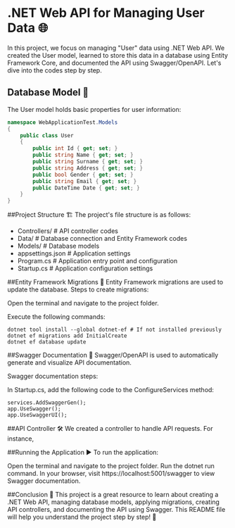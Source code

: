 # .NET Web API for Managing User Data 🌐

In this project, we focus on managing "User" data using .NET Web API. We created the User model, learned to store this data in a database using Entity Framework Core, and documented the API using Swagger/OpenAPI. Let's dive into the codes step by step.

## Database Model 📂

The User model holds basic properties for user information:

```csharp
namespace WebApplicationTest.Models
{
    public class User
    {
        public int Id { get; set; }
        public string Name { get; set; }
        public string Surname { get; set; }
        public string Address { get; set; }
        public bool Gender { get; set; }
        public string Email { get; set; }
        public DateTime Date { get; set; }
    }
}
```
##Project Structure 🏗️
The project's file structure is as follows:

- Controllers/     # API controller codes
- Data/            # Database connection and Entity Framework codes
- Models/          # Database models
- appsettings.json # Application settings
- Program.cs       # Application entry point and configuration
- Startup.cs       # Application configuration settings


##Entity Framework Migrations 🔄
Entity Framework migrations are used to update the database. Steps to create migrations:

Open the terminal and navigate to the project folder.

Execute the following commands:
````
dotnet tool install --global dotnet-ef # If not installed previously
dotnet ef migrations add InitialCreate
dotnet ef database update
````

##Swagger Documentation 📖
Swagger/OpenAPI is used to automatically generate and visualize API documentation.

Swagger documentation steps:

In Startup.cs, add the following code to the ConfigureServices method:

````
services.AddSwaggerGen();
app.UseSwagger();
app.UseSwaggerUI();
````

##API Controller 🛠️
We created a controller to handle API requests. For instance, 


##Running the Application ▶️
To run the application:

Open the terminal and navigate to the project folder.
Run the dotnet run command.
In your browser, visit https://localhost:5001/swagger to view Swagger documentation.



##Conclusion 🎉
This project is a great resource to learn about creating a .NET Web API, managing database models, applying migrations, creating API controllers, and documenting the API using Swagger. This README file will help you understand the project step by step! 🚀
